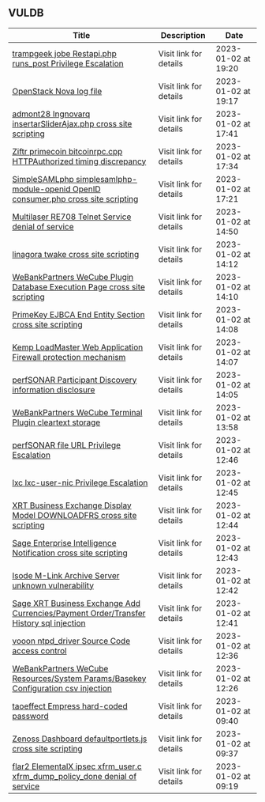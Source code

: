 ## VULDB
|Title|Description|Date|
|---|---|---|
| [trampgeek jobe Restapi.php runs_post Privilege Escalation](https://vuldb.com/?id.217174) | Visit link for details | 2023-01-02 at 19:20 |
| [OpenStack Nova log file](https://vuldb.com/?id.217173) | Visit link for details | 2023-01-02 at 19:17 |
| [admont28 Ingnovarq insertarSliderAjax.php cross site scripting](https://vuldb.com/?id.217172) | Visit link for details | 2023-01-02 at 17:41 |
| [Ziftr primecoin bitcoinrpc.cpp HTTPAuthorized timing discrepancy](https://vuldb.com/?id.217171) | Visit link for details | 2023-01-02 at 17:34 |
| [SimpleSAMLphp simplesamlphp-module-openid OpenID consumer.php cross site scripting](https://vuldb.com/?id.217170) | Visit link for details | 2023-01-02 at 17:21 |
| [Multilaser RE708 Telnet Service denial of service](https://vuldb.com/?id.217169) | Visit link for details | 2023-01-02 at 14:50 |
| [linagora twake cross site scripting](https://vuldb.com/?id.217168) | Visit link for details | 2023-01-02 at 14:12 |
| [WeBankPartners WeCube Plugin Database Execution Page cross site scripting](https://vuldb.com/?id.217167) | Visit link for details | 2023-01-02 at 14:10 |
| [PrimeKey EJBCA End Entity Section cross site scripting](https://vuldb.com/?id.217166) | Visit link for details | 2023-01-02 at 14:08 |
| [Kemp LoadMaster Web Application Firewall protection mechanism](https://vuldb.com/?id.217165) | Visit link for details | 2023-01-02 at 14:07 |
| [perfSONAR Participant Discovery information disclosure](https://vuldb.com/?id.217164) | Visit link for details | 2023-01-02 at 14:05 |
| [WeBankPartners WeCube Terminal Plugin cleartext storage](https://vuldb.com/?id.217163) | Visit link for details | 2023-01-02 at 13:58 |
| [perfSONAR file URL Privilege Escalation](https://vuldb.com/?id.217162) | Visit link for details | 2023-01-02 at 12:46 |
| [lxc lxc-user-nic Privilege Escalation](https://vuldb.com/?id.217161) | Visit link for details | 2023-01-02 at 12:45 |
| [XRT Business Exchange Display Model DOWNLOADFRS cross site scripting](https://vuldb.com/?id.217160) | Visit link for details | 2023-01-02 at 12:44 |
| [Sage Enterprise Intelligence Notification cross site scripting](https://vuldb.com/?id.217159) | Visit link for details | 2023-01-02 at 12:43 |
| [Isode M-Link Archive Server unknown vulnerability](https://vuldb.com/?id.217158) | Visit link for details | 2023-01-02 at 12:42 |
| [Sage XRT Business Exchange Add Currencies/Payment Order/Transfer History sql injection](https://vuldb.com/?id.217157) | Visit link for details | 2023-01-02 at 12:41 |
| [vooon ntpd_driver Source Code access control](https://vuldb.com/?id.217156) | Visit link for details | 2023-01-02 at 12:36 |
| [WeBankPartners WeCube Resources/System Params/Basekey Configuration csv injection](https://vuldb.com/?id.217155) | Visit link for details | 2023-01-02 at 12:26 |
| [taoeffect Empress hard-coded password](https://vuldb.com/?id.217154) | Visit link for details | 2023-01-02 at 09:40 |
| [Zenoss Dashboard defaultportlets.js cross site scripting](https://vuldb.com/?id.217153) | Visit link for details | 2023-01-02 at 09:37 |
| [flar2 ElementalX ipsec xfrm_user.c xfrm_dump_policy_done denial of service](https://vuldb.com/?id.217152) | Visit link for details | 2023-01-02 at 09:19 |
